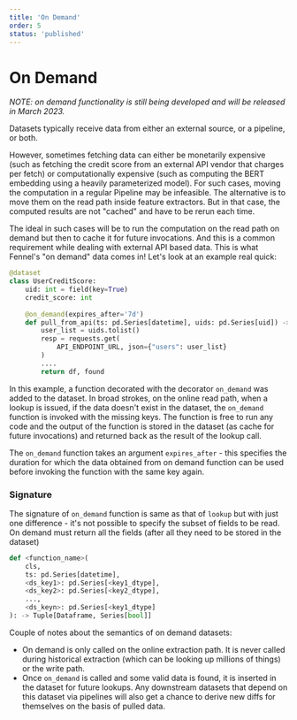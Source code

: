 ```yaml
---
title: 'On Demand'
order: 5
status: 'published'
---
```


# On Demand

_NOTE: on demand functionality is still being developed and will be released in March 2023._

Datasets typically receive data from either an external source, or a pipeline, or both.&#x20;

However, sometimes fetching data can either be monetarily expensive (such as fetching the credit score from an external API vendor that charges per fetch) or computationally expensive (such as computing the BERT embedding using a heavily parameterized model). For such cases, moving the computation in a regular Pipeline may be infeasible. The alternative is to move them on the read path inside feature extractors. But in that case, the computed results are not "cached" and have to be rerun each time.&#x20;

The ideal in such cases will be to run the computation on the read path on demand but then to cache it for future invocations. And this is a common requirement while dealing with external API based data. This is what Fennel's "on demand" data comes in! Let's look at an example real quick:

```python
@dataset
class UserCreditScore:
    uid: int = field(key=True)
    credit_score: int
    
    @on_demand(expires_after='7d')
    def pull_from_api(ts: pd.Series[datetime], uids: pd.Series[uid]) -> DataFrame:
        user_list = uids.tolist()
        resp = requests.get(
            API_ENDPOINT_URL, json={"users": user_list}
        )
        ....
        return df, found
```

In this example, a function decorated with the decorator `on_demand` was added to the dataset. In broad strokes, on the online read path, when a lookup is issued, if the data doesn't exist in the dataset, the `on_demand` function is invoked with the missing keys. The function is free to run any code and the output of the function is stored in the dataset (as cache for future invocations) and returned back as the result of the lookup call.

The `on_demand` function takes an argument `expires_after` - this specifies the duration for which the data obtained from on demand function can be used before invoking the function with the same key again.&#x20;

### Signature

The signature of `on_demand` function is same as that of `lookup` but with just one difference - it's not possible to specify the subset of fields to be read. On demand must return all the fields (after all they need to be stored in the dataset)

```python
def <function_name>(
    cls, 
    ts: pd.Series[datetime],  
    <ds_key1>: pd.Series[<key1_dtype], 
    <ds_key2>: pd.Series[<key2_dtype],
    ..., 
    <ds_keyn>: pd.Series[<key1_dtype]
): -> Tuple[Dataframe, Series[bool]]
```

Couple of notes about the semantics of on demand datasets:

* On demand is only called on the online extraction path. It is never called during historical extraction (which can be looking up millions of things) or the write path.
* Once `on_demand` is called and some valid data is found, it is inserted in the dataset for future lookups. Any downstream datasets that depend on this dataset via pipelines will also get a chance to derive new diffs for themselves on the basis of pulled data.
